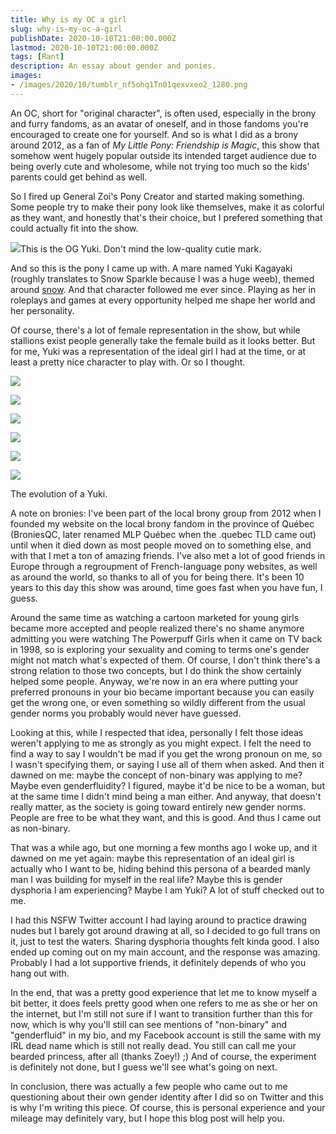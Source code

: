 ```yaml
---
title: Why is my OC a girl
slug: why-is-my-oc-a-girl
publishDate: 2020-10-10T21:00:00.000Z
lastmod: 2020-10-10T21:00:00.000Z
tags: [Rant]
description: An essay about gender and ponies.
images:
- /images/2020/10/tumblr_nf5ohq1Tn01qexvxeo2_1280.png
---
```


An OC, short for "original character", is often used, especially in the brony and furry fandoms, as an avatar of oneself, and in those fandoms you're encouraged to create one for yourself. And so is what I did as a brony around 2012, as a fan of *My Little Pony: Friendship is Magic*, this show that somehow went hugely popular outside its intended target audience due to being overly cute and wholesome, while not trying too much so the kids' parents could get behind as well.

So I fired up General Zoi's Pony Creator and started making something. Some people try to make their pony look like themselves, make it as colorful as they want, and honestly that's their choice, but I prefered something that could actually fit into the show.

![](/images/2020/10/yukikagayaki.png)This is the OG Yuki. Don't mind the low-quality cutie mark.

And so this is the pony I came up with. A mare named Yuki Kagayaki (roughly translates to Snow Sparkle because I was a huge weeb), themed around [snow](/fr/yuki/). And that character followed me ever since. Playing as her in roleplays and games at every opportunity helped me shape her world and her personality.

Of course, there's a lot of female representation in the show, but while stallions exist people generally take the female build as it looks better. But for me, Yuki was a representation of the ideal girl I had at the time, or at least a pretty nice character to play with. Or so I thought.

![](/images/2020/10/tumblr_nf5ohq1Tn01qexvxeo2_1280.png)

![](/images/2020/10/hl16p4.png)

![](/images/2020/10/Happyyuki.png)

![](/images/2020/10/dcmrn1h-f45b3e9c-3090-4e07-a62e-55f993b2e7c7.png)

![](/images/2020/10/hl14p3.png)

![](/images/2020/10/yuki2.png)

The evolution of a Yuki.

A note on bronies: I've been part of the local brony group from 2012 when I founded my website on the local brony fandom in the province of Québec (BroniesQC, later renamed MLP Québec when the .quebec TLD came out) until when it died down as most people moved on to something else, and with that I met a ton of amazing friends. I've also met a lot of good friends in Europe through a regroupment of French-language pony websites, as well as around the world, so thanks to all of you for being there. It's been 10 years to this day this show was around, time goes fast when you have fun, I guess.

Around the same time as watching a cartoon marketed for young girls became more accepted and people realized there's no shame anymore admitting you were watching The Powerpuff Girls when it came on TV back in 1998, so is exploring your sexuality and coming to terms one's gender might not match what's expected of them. Of course, I don't think there's a strong relation to those two concepts, but I do think the show certainly helped some people. Anyway, we're now in an era where putting your preferred pronouns in your bio became important because you can easily get the wrong one, or even something so wildly different from the usual gender norms you probably would never have guessed.

Looking at this, while I respected that idea, personally I felt those ideas weren't applying to me as strongly as you might expect. I felt the need to find a way to say I wouldn't be mad if you get the wrong pronoun on me, so I wasn't specifying them, or saying I use all of them when asked. And then it dawned on me: maybe the concept of non-binary was applying to me? Maybe even genderfluidity? I figured, maybe it'd be nice to be a woman, but at the same time I didn't mind being a man either. And anyway, that doesn't really matter, as the society is going toward entirely new gender norms. People are free to be what they want, and this is good. And thus I came out as non-binary.

That was a while ago, but one morning a few months ago I woke up, and it dawned on me yet again: maybe this representation of an ideal girl is actually who I want to be, hiding behind this persona of a bearded manly man I was building for myself in the real life? Maybe this is gender dysphoria I am experiencing? Maybe I am Yuki? A lot of stuff checked out to me.

I had this NSFW Twitter account I had laying around to practice drawing nudes but I barely got around drawing at all, so I decided to go full trans on it, just to test the waters. Sharing dysphoria thoughts felt kinda good. I also ended up coming out on my main account, and the response was amazing. Probably I had a lot supportive friends, it definitely depends of who you hang out with.

In the end, that was a pretty good experience that let me to know myself a bit better, it does feels pretty good when one refers to me as she or her on the internet, but I'm still not sure if I want to transition further than this for now, which is why you'll still can see mentions of "non-binary" and "genderfluid" in my bio, and my Facebook account is still the same with my IRL dead name which is still not really dead. You still can call me your bearded princess, after all (thanks Zoey!) ;) And of course, the experiment is definitely not done, but I guess we'll see what's going on next.

In conclusion, there was actually a few people who came out to me questioning about their own gender identity after I did so on Twitter and this is why I'm writing this piece. Of course, this is personal experience and your mileage may definitely vary, but I hope this blog post will help you.
